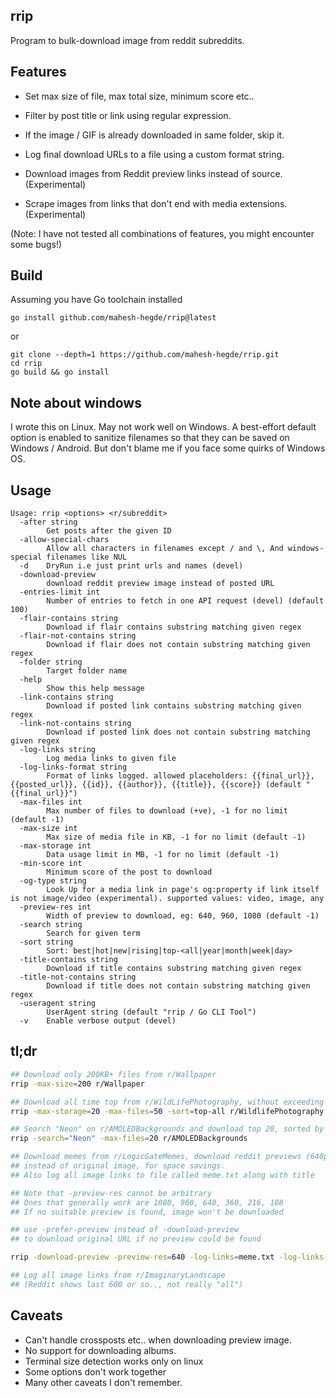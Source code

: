 ## rrip

Program to bulk-download image from reddit subreddits.

## Features

* Set max size of file, max total size, minimum score etc..

* Filter by post title or link using regular expression.

* If the image / GIF is already downloaded in same folder, skip it.

* Log final download URLs to a file using a custom format string.

* Download images from Reddit preview links instead of source. (Experimental)

* Scrape images from links that don't end with media extensions. (Experimental)

(Note: I have not tested all combinations of features, you might encounter some bugs!)

## Build
Assuming you have Go toolchain installed

```
go install github.com/mahesh-hegde/rrip@latest
```

or

```
git clone --depth=1 https://github.com/mahesh-hegde/rrip.git
cd rrip
go build && go install
```

## Note about windows
I wrote this on Linux. May not work well on Windows. A best-effort default option is enabled to sanitize filenames so that they can be saved on Windows / Android. But don't blame me if you face some quirks of Windows OS. 

## Usage
```
Usage: rrip <options> <r/subreddit>
  -after string
        Get posts after the given ID
  -allow-special-chars
        Allow all characters in filenames except / and \, And windows-special filenames like NUL
  -d    DryRun i.e just print urls and names (devel)
  -download-preview
        download reddit preview image instead of posted URL
  -entries-limit int
        Number of entries to fetch in one API request (devel) (default 100)
  -flair-contains string
        Download if flair contains substring matching given regex
  -flair-not-contains string
        Download if flair does not contain substring matching given regex
  -folder string
        Target folder name
  -help
        Show this help message
  -link-contains string
        Download if posted link contains substring matching given regex
  -link-not-contains string
        Download if posted link does not contain substring matching given regex
  -log-links string
        Log media links to given file
  -log-links-format string
        Format of links logged. allowed placeholders: {{final_url}}, {{posted_url}}, {{id}}, {{author}}, {{title}}, {{score}} (default "{{final_url}}")
  -max-files int
        Max number of files to download (+ve), -1 for no limit (default -1)
  -max-size int
        Max size of media file in KB, -1 for no limit (default -1)
  -max-storage int
        Data usage limit in MB, -1 for no limit (default -1)
  -min-score int
        Minimum score of the post to download
  -og-type string
        Look Up for a media link in page's og:property if link itself is not image/video (experimental). supported values: video, image, any
  -preview-res int
        Width of preview to download, eg: 640, 960, 1080 (default -1)
  -search string
        Search for given term
  -sort string
        Sort: best|hot|new|rising|top-<all|year|month|week|day>
  -title-contains string
        Download if title contains substring matching given regex
  -title-not-contains string
        Download if title does not contain substring matching given regex
  -useragent string
        UserAgent string (default "rrip / Go CLI Tool")
  -v    Enable verbose output (devel)
```

## tl;dr

```sh
## Download only 200KB+ files from r/Wallpaper
rrip -max-size=200 r/Wallpaper

## Download all time top from r/WildLifePhotography, without exceeding 20MB storage or 50 files
rrip -max-storage=20 -max-files=50 -sort=top-all r/WildlifePhotography

## Search "Neon" on r/AMOLEDBackgrounds and download top 20, sorted by top voted in past one year
rrip -search="Neon" -max-files=20 r/AMOLEDBackgrounds

## Download memes from r/LogicGateMemes, download reddit previews (640p)
## instead of original image, for space savings.
## Also log all image links to file called meme.txt along with title

## Note that -preview-res cannot be arbitrary
## Ones that generally work are 1080, 960, 640, 360, 216, 108
## If no suitable preview is found, image won't be downloaded

## use -prefer-preview instead of -download-preview 
## to download original URL if no preview could be found

rrip -download-preview -preview-res=640 -log-links=meme.txt -log-links-format="{{final_url}} {{title}}" r/LogicGateMemes

## Log all image links from r/ImaginaryLandscape
## (Reddit shows last 600 or so.., not really "all")

```

## Caveats
* Can't handle crossposts etc.. when downloading preview image.
* No support for downloading albums.
* Terminal size detection works only on linux
* Some options don't work together
* Many other caveats I don't remember.

